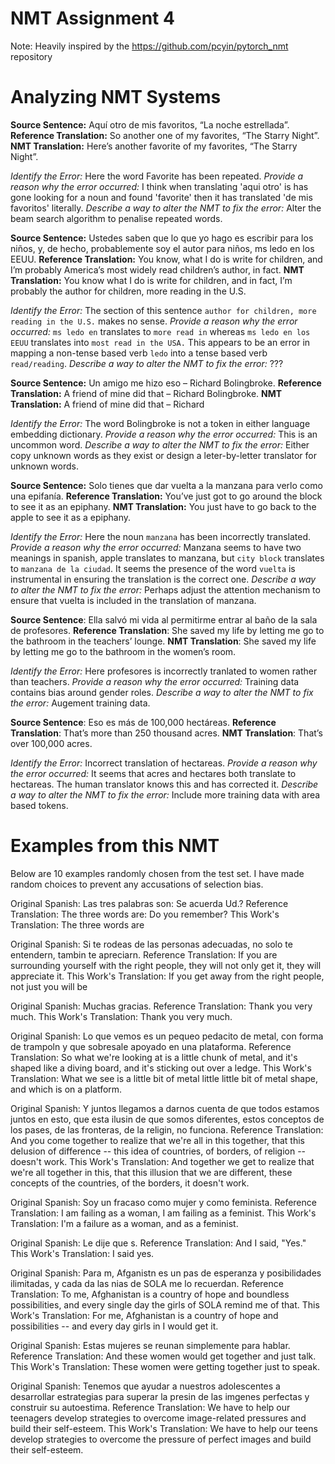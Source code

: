 # NMT Assignment 4
Note: Heavily inspired by the https://github.com/pcyin/pytorch_nmt repository

# Analyzing NMT Systems
**Source Sentence:** Aquı́ otro de mis favoritos, “La noche estrellada”.
**Reference Translation:** So another one of my favorites, “The Starry Night”.
**NMT Translation:** Here’s another favorite of my favorites, “The Starry Night”.

*Identify the Error:*				 Here the word Favorite has been repeated.
*Provide a reason why the error occurred:*	 I think when translating 'aqui otro' is has gone looking for a noun and found 'favorite' then it has translated 'de mis favoritos' literally.
*Describe a way to alter the NMT to fix the error:* Alter the beam search algorithm to penalise repeated words.

**Source Sentence:** Ustedes saben que lo que yo hago es escribir para los niños, y, de hecho, probablemente soy el autor para niños, ms ledo en los EEUU.
**Reference Translation:** You know, what I do is write for children, and I’m probably America’s most widely read children’s author, in fact.
**NMT Translation:** You know what I do is write for children, and in fact, I’m probably the author for children, more reading in the U.S.

*Identify the Error:*				 The section of this sentence `author for children, more reading in the U.S.` makes no sense.
*Provide a reason why the error occurred:*	 `ms ledo en` translates to `more read in` whereas `ms ledo en los EEUU` translates into `most read in the USA.` This appears to be an error in mapping a non-tense based verb `ledo` into a tense based verb `read/reading`.
*Describe a way to alter the NMT to fix the error:* ???

**Source Sentence:** Un amigo me hizo eso – Richard Bolingbroke.
**Reference Translation:** A friend of mine did that – Richard Bolingbroke.
**NMT Translation:** A friend of mine did that – Richard <unk >

*Identify the Error:*				 The word Bolingbroke is not a token in either language embedding dictionary.
*Provide a reason why the error occurred:*	 This is an uncommon word.
*Describe a way to alter the NMT to fix the error:* Either copy unknown words as they exist or design a leter-by-letter translator for unknown words.

**Source Sentence:** Solo tienes que dar vuelta a la manzana para verlo como una
epifanı́a.
**Reference Translation:** You’ve just got to go around the block to see it as an epiphany.
**NMT Translation:** You just have to go back to the apple to see it as a epiphany.

*Identify the Error:*				 Here the noun `manzana` has been incorrectly translated.
*Provide a reason why the error occurred:*	 Manzana seems to have two meanings in spanish, apple translates to manzana, but `city block` translates to `manzana de la ciudad`. It seems the presence of the word `vuelta` is instrumental in ensuring the translation is the correct one.
*Describe a way to alter the NMT to fix the error:* Perhaps adjust the attention mechanism to ensure that vuelta is included in the translation of manzana.

**Source Sentence**: Ella salvó mi vida al permitirme entrar al baño de la sala de
profesores.
**Reference Translation**: She saved my life by letting me go to the bathroom in the teachers’
lounge.
**NMT Translation**: She saved my life by letting me go to the bathroom in the women’s room.


*Identify the Error:*				 Here profesores is incorrectly tranlated to women rather than teachers.
*Provide a reason why the error occurred:*	 Training data contains bias around gender roles.
*Describe a way to alter the NMT to fix the error:* Augement training data.

**Source Sentence**: Eso es más de 100,000 hectáreas.
**Reference Translation**: That’s more than 250 thousand acres.
**NMT Translation**: That’s over 100,000 acres.

*Identify the Error:*				 Incorrect translation of hectareas.
*Provide a reason why the error occurred:*	 It seems that acres and hectares both translate to hectareas. The human translator knows this and has corrected it.
*Describe a way to alter the NMT to fix the error:* Include more training data with area based tokens.


# Examples from this NMT
Below are 10 examples randomly chosen from the test set. I have made random choices to prevent any accusations of selection bias.

Original Spanish:        Las tres palabras son: Se acuerda Ud.?
Reference Translation:   The three words are:  Do you remember?
This Work's Translation: The three words are <unk>

Original Spanish:        Si te rodeas de las personas adecuadas, no solo te entendern, tambin te apreciarn.
Reference Translation:   If you are surrounding yourself with the right people,  they will not only get it,  they will appreciate it.
This Work's Translation: If you get away from the right people, not just <unk> you will be <unk>

Original Spanish:        Muchas gracias.
Reference Translation:   Thank you very much.
This Work's Translation: Thank you very much.

Original Spanish:        Lo que vemos es un pequeo pedacito de metal, con forma de trampoln y que sobresale apoyado en una plataforma.
Reference Translation:   So what we're looking at is a little chunk of metal,  and it's shaped like a diving board, and it's sticking out over a ledge.
This Work's Translation: What we see is a little bit of metal little little bit of metal shape, and which is <unk> on a platform.

Original Spanish:        Y juntos llegamos a darnos cuenta de que todos estamos juntos en esto, que esta ilusin de que somos diferentes, estos conceptos de los pases, de las fronteras, de la religin, no funciona.
Reference Translation:   And you come together to realize that we're all in this together,  that this delusion of difference --  this idea of countries, of borders, of religion -- doesn't work.
This Work's Translation: And together we get to realize that we're all together in this, that this illusion that we are different, these concepts of the countries, of the borders, it doesn't work.

Original Spanish:        Soy un fracaso como mujer y como feminista.
Reference Translation:   I am failing as a woman,  I am failing as a feminist.
This Work's Translation: I'm a failure as a woman, and as a feminist.

Original Spanish:        Le dije que s.
Reference Translation:   And I said, "Yes."
This Work's Translation: I said yes.

Original Spanish:        Para m, Afganistn es un pas de esperanza y posibilidades ilimitadas, y cada da las nias de SOLA me lo recuerdan.
Reference Translation:   To me, Afghanistan is a country of hope and boundless possibilities,  and every single day  the girls of SOLA remind me of that.
This Work's Translation: For me, Afghanistan is a country of hope and possibilities -- and every day girls in <unk> I would get it.

Original Spanish:        Estas mujeres se reunan simplemente para hablar.
Reference Translation:   And these women would get together and just talk.
This Work's Translation: These women were getting together just to speak.

Original Spanish:        Tenemos que ayudar a nuestros adolescentes a desarrollar estrategias para superar la presin de las imgenes perfectas y construir su autoestima.
Reference Translation:   We have to help our teenagers develop  strategies to overcome image-related pressures  and build their self-esteem.
This Work's Translation: We have to help our teens develop strategies to overcome the pressure of perfect images and build their self-esteem.

